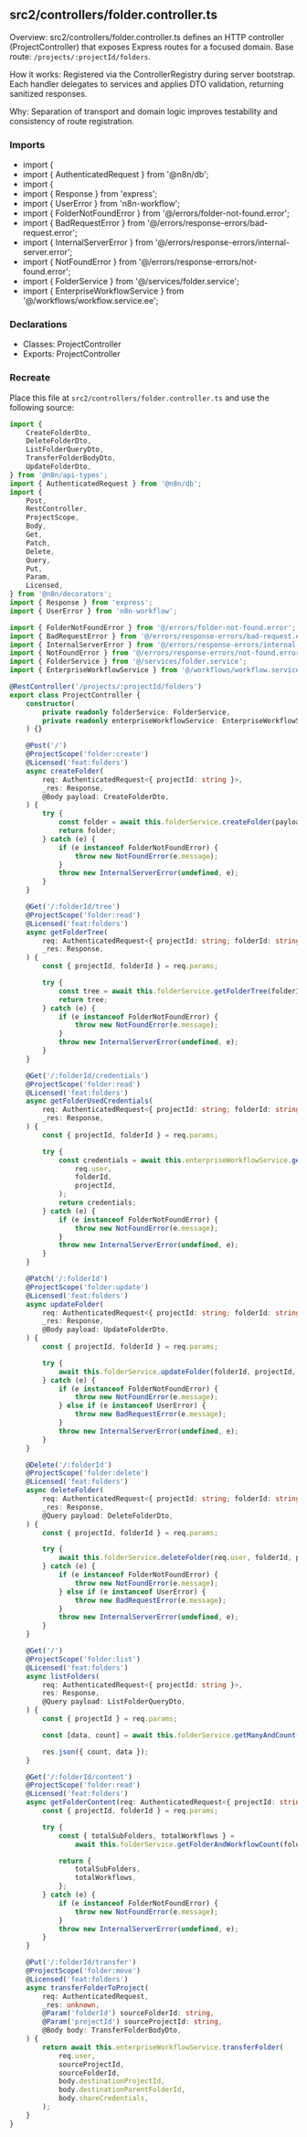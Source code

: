## src2/controllers/folder.controller.ts

Overview: src2/controllers/folder.controller.ts defines an HTTP controller (ProjectController) that exposes Express routes for a focused domain. Base route: `/projects/:projectId/folders`.

How it works: Registered via the ControllerRegistry during server bootstrap. Each handler delegates to services and applies DTO validation, returning sanitized responses.

Why: Separation of transport and domain logic improves testability and consistency of route registration.

### Imports

- import {
- import { AuthenticatedRequest } from '@n8n/db';
- import {
- import { Response } from 'express';
- import { UserError } from 'n8n-workflow';
- import { FolderNotFoundError } from '@/errors/folder-not-found.error';
- import { BadRequestError } from '@/errors/response-errors/bad-request.error';
- import { InternalServerError } from '@/errors/response-errors/internal-server.error';
- import { NotFoundError } from '@/errors/response-errors/not-found.error';
- import { FolderService } from '@/services/folder.service';
- import { EnterpriseWorkflowService } from '@/workflows/workflow.service.ee';

### Declarations

- Classes: ProjectController
- Exports: ProjectController

### Recreate

Place this file at `src2/controllers/folder.controller.ts` and use the following source:

```ts
import {
	CreateFolderDto,
	DeleteFolderDto,
	ListFolderQueryDto,
	TransferFolderBodyDto,
	UpdateFolderDto,
} from '@n8n/api-types';
import { AuthenticatedRequest } from '@n8n/db';
import {
	Post,
	RestController,
	ProjectScope,
	Body,
	Get,
	Patch,
	Delete,
	Query,
	Put,
	Param,
	Licensed,
} from '@n8n/decorators';
import { Response } from 'express';
import { UserError } from 'n8n-workflow';

import { FolderNotFoundError } from '@/errors/folder-not-found.error';
import { BadRequestError } from '@/errors/response-errors/bad-request.error';
import { InternalServerError } from '@/errors/response-errors/internal-server.error';
import { NotFoundError } from '@/errors/response-errors/not-found.error';
import { FolderService } from '@/services/folder.service';
import { EnterpriseWorkflowService } from '@/workflows/workflow.service.ee';

@RestController('/projects/:projectId/folders')
export class ProjectController {
	constructor(
		private readonly folderService: FolderService,
		private readonly enterpriseWorkflowService: EnterpriseWorkflowService,
	) {}

	@Post('/')
	@ProjectScope('folder:create')
	@Licensed('feat:folders')
	async createFolder(
		req: AuthenticatedRequest<{ projectId: string }>,
		_res: Response,
		@Body payload: CreateFolderDto,
	) {
		try {
			const folder = await this.folderService.createFolder(payload, req.params.projectId);
			return folder;
		} catch (e) {
			if (e instanceof FolderNotFoundError) {
				throw new NotFoundError(e.message);
			}
			throw new InternalServerError(undefined, e);
		}
	}

	@Get('/:folderId/tree')
	@ProjectScope('folder:read')
	@Licensed('feat:folders')
	async getFolderTree(
		req: AuthenticatedRequest<{ projectId: string; folderId: string }>,
		_res: Response,
	) {
		const { projectId, folderId } = req.params;

		try {
			const tree = await this.folderService.getFolderTree(folderId, projectId);
			return tree;
		} catch (e) {
			if (e instanceof FolderNotFoundError) {
				throw new NotFoundError(e.message);
			}
			throw new InternalServerError(undefined, e);
		}
	}

	@Get('/:folderId/credentials')
	@ProjectScope('folder:read')
	@Licensed('feat:folders')
	async getFolderUsedCredentials(
		req: AuthenticatedRequest<{ projectId: string; folderId: string }>,
		_res: Response,
	) {
		const { projectId, folderId } = req.params;

		try {
			const credentials = await this.enterpriseWorkflowService.getFolderUsedCredentials(
				req.user,
				folderId,
				projectId,
			);
			return credentials;
		} catch (e) {
			if (e instanceof FolderNotFoundError) {
				throw new NotFoundError(e.message);
			}
			throw new InternalServerError(undefined, e);
		}
	}

	@Patch('/:folderId')
	@ProjectScope('folder:update')
	@Licensed('feat:folders')
	async updateFolder(
		req: AuthenticatedRequest<{ projectId: string; folderId: string }>,
		_res: Response,
		@Body payload: UpdateFolderDto,
	) {
		const { projectId, folderId } = req.params;

		try {
			await this.folderService.updateFolder(folderId, projectId, payload);
		} catch (e) {
			if (e instanceof FolderNotFoundError) {
				throw new NotFoundError(e.message);
			} else if (e instanceof UserError) {
				throw new BadRequestError(e.message);
			}
			throw new InternalServerError(undefined, e);
		}
	}

	@Delete('/:folderId')
	@ProjectScope('folder:delete')
	@Licensed('feat:folders')
	async deleteFolder(
		req: AuthenticatedRequest<{ projectId: string; folderId: string }>,
		_res: Response,
		@Query payload: DeleteFolderDto,
	) {
		const { projectId, folderId } = req.params;

		try {
			await this.folderService.deleteFolder(req.user, folderId, projectId, payload);
		} catch (e) {
			if (e instanceof FolderNotFoundError) {
				throw new NotFoundError(e.message);
			} else if (e instanceof UserError) {
				throw new BadRequestError(e.message);
			}
			throw new InternalServerError(undefined, e);
		}
	}

	@Get('/')
	@ProjectScope('folder:list')
	@Licensed('feat:folders')
	async listFolders(
		req: AuthenticatedRequest<{ projectId: string }>,
		res: Response,
		@Query payload: ListFolderQueryDto,
	) {
		const { projectId } = req.params;

		const [data, count] = await this.folderService.getManyAndCount(projectId, payload);

		res.json({ count, data });
	}

	@Get('/:folderId/content')
	@ProjectScope('folder:read')
	@Licensed('feat:folders')
	async getFolderContent(req: AuthenticatedRequest<{ projectId: string; folderId: string }>) {
		const { projectId, folderId } = req.params;

		try {
			const { totalSubFolders, totalWorkflows } =
				await this.folderService.getFolderAndWorkflowCount(folderId, projectId);

			return {
				totalSubFolders,
				totalWorkflows,
			};
		} catch (e) {
			if (e instanceof FolderNotFoundError) {
				throw new NotFoundError(e.message);
			}
			throw new InternalServerError(undefined, e);
		}
	}

	@Put('/:folderId/transfer')
	@ProjectScope('folder:move')
	@Licensed('feat:folders')
	async transferFolderToProject(
		req: AuthenticatedRequest,
		_res: unknown,
		@Param('folderId') sourceFolderId: string,
		@Param('projectId') sourceProjectId: string,
		@Body body: TransferFolderBodyDto,
	) {
		return await this.enterpriseWorkflowService.transferFolder(
			req.user,
			sourceProjectId,
			sourceFolderId,
			body.destinationProjectId,
			body.destinationParentFolderId,
			body.shareCredentials,
		);
	}
}

```
